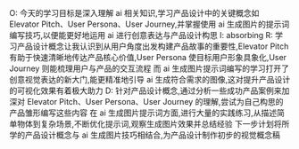 O:
今天的学习目标是深入理解 ai 相关知识,学习产品设计中的关键概念如 Elevator Pitch、User Persona、User Journey,并掌握使用 ai 生成图片的提示词编写技巧,以便能更好地运用 ai 进行创意表达与产品设计构思 
I: absorbing
R:
学习产品设计概念让我认识到从用户角度出发构建产品故事的重要性,Elevator Pitch 有助于快速清晰地传达产品核心价值,User Persona 使目标用户形象具象化,User Journey 则能梳理用户与产品的交互流程 而 ai 生成图片提示词编写的学习打开了创意视觉表达的新大门,能更精准地引导 ai 生成符合需求的图像,这对提升产品设计的可视化效果有着极大助力 
D:
针对产品设计概念,通过分析一些成功产品案例来加深对 Elevator Pitch、User Persona、User Journey 的理解,尝试为自己构思的产品雏形编写这些内容 在 ai 生成图片提示词方面,进行大量的实践练习,从描述简单物体到复杂场景,不断优化提示词,观察生成图片效果并总结经验 下一步计划将所学的产品设计概念与 ai 生成图片技巧相结合,为产品设计制作初步的视觉概念稿 
